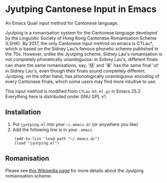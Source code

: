 Jyutping Cantonese Input in Emacs
=================================

An Emacs Quail input method for Cantonese language.

Jyutping is a romanisation system for the Cantonese language developed by
the Linguistic Society of Hong Kong Cantonese Romanisation Scheme (LSHK).
By 2017, the only Cantonese input method on emacs is CTLau*, which is based
on the Sidney Lau's famous phonetic scheme published in the 70s. However,
unlike the Jyutping scheme, Sidney Lau's romanisation is not completely
phonetically unambiguous: in Sidney Lau's, different finals can share the
same romanisations, say, '括' and '率' has the same final 'ut' in Sidney
Lau's, even though their finals sound completely different. Jyutping, on
the other hand, has phonologically unambiguous encoding of every Cantonese
finals, which some users may find more intuitive to use.

This input method is modified from `CTLau-b5.el.gz` in Emacs 25.2. Everything
here is distributed under GNU GPL v1.


Installation
------------

1. Put `jyutping.el` into your `~/.emacs.d/` (or anywhere you like)
2. Add the following line is in your `.emacs`
```
    (add-to-list 'load-path "~/.emacs.d/")
    (load "jyutping.el")
```

Romanisation
------------

Please see [this Wikipedia page](https://en.wikipedia.org/wiki/Jyutping) for more
details about the Jyutping romianisation scheme.

